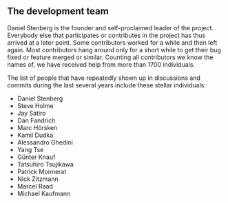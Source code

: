 ## The development team

Daniel Stenberg is the founder and self-proclaimed leader of the
project. Everybody else that participates or contributes in the project has
thus arrived at a later point. Some contributors worked for a while and then
left again. Most contributors hang around only for a short while to get their
bug fixed or feature merged or similar. Counting all contributors we know the
names of, we have received help from more than 1700 individuals.

The list of people that have repeatedly shown up in discussions and commits
during the last several years include these stellar individuals:

- Daniel Stenberg
- Steve Holme
- Jay Satiro
- Dan Fandrich
- Marc Hörsken
- Kamil Dudka
- Alessandro Ghedini
- Yang Tse
- Günter Knauf
- Tatsuhiro Tsujikawa
- Patrick Monnerat
- Nick Zitzmann
- Marcel Raad
- Michael Kaufmann
